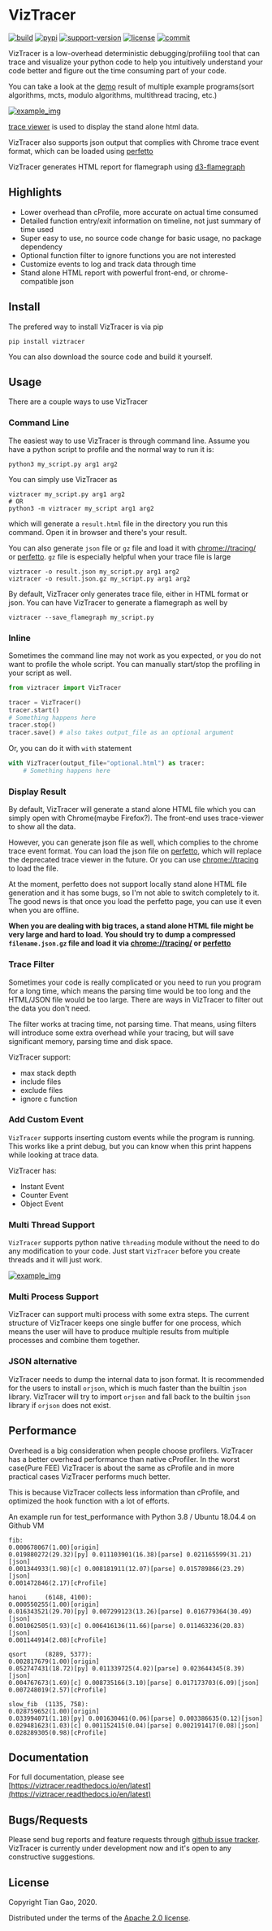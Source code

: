 # VizTracer

[![build](https://github.com/gaogaotiantian/viztracer/workflows/build/badge.svg)](https://github.com/gaogaotiantian/viztracer/actions?query=workflow%3Abuild)  [![pypi](https://img.shields.io/pypi/v/viztracer.svg)](https://pypi.org/project/viztracer/)  [![support-version](https://img.shields.io/pypi/pyversions/viztracer)](https://img.shields.io/pypi/pyversions/viztracer)  [![license](https://img.shields.io/github/license/gaogaotiantian/viztracer)](https://github.com/gaogaotiantian/viztracer/blob/master/LICENSE)  [![commit](https://img.shields.io/github/last-commit/gaogaotiantian/viztracer)](https://github.com/gaogaotiantian/viztracer/commits/master)

VizTracer is a low-overhead deterministic debugging/profiling tool that can trace and visualize your python code to help you intuitively understand your code better and figure out the time consuming part of your code.

You can take a look at the [demo](http://www.minkoder.com/viztracer/result.html) result of multiple example programs(sort algorithms, mcts, modulo algorithms, multithread tracing, etc.)

[![example_img](https://github.com/gaogaotiantian/viztracer/blob/master/img/example.png)](https://github.com/gaogaotiantian/viztracer/blob/master/img/example.png)

[trace viewer](https://chromium.googlesource.com/catapult) is used to display the stand alone html data.

VizTracer also supports json output that complies with Chrome trace event format, which can be loaded using [perfetto](https://ui.perfetto.dev/)

VizTracer generates HTML report for flamegraph using [d3-flamegraph](https://github.com/spiermar/d3-flame-graph)

## Highlights

* Lower overhead than cProfile, more accurate on actual time consumed
* Detailed function entry/exit information on timeline, not just summary of time used
* Super easy to use, no source code change for basic usage, no package dependency
* Optional function filter to ignore functions you are not interested 
* Customize events to log and track data through time
* Stand alone HTML report with powerful front-end, or chrome-compatible json 

## Install

The prefered way to install VizTracer is via pip

```
pip install viztracer
```

You can also download the source code and build it yourself.

## Usage

There are a couple ways to use VizTracer

### Command Line

The easiest way to use VizTracer is through command line. Assume you have a python script to profile and the normal way to run it is:

```
python3 my_script.py arg1 arg2
```

You can simply use VizTracer as 

```
viztracer my_script.py arg1 arg2
# OR
python3 -m viztracer my_script arg1 arg2
```

which will generate a ```result.html``` file in the directory you run this command. Open it in browser and there's your result.

You can also generate ```json``` file or ```gz``` file and load it with [chrome://tracing/](chrome://tracing/) or [perfetto](https://ui.perfetto.dev/). ```gz``` file is especially helpful when your trace file is large

```
viztracer -o result.json my_script.py arg1 arg2
viztracer -o result.json.gz my_script.py arg1 arg2
```

By default, VizTracer only generates trace file, either in HTML format or json. You can have VizTracer to generate a flamegraph as well by 

```
viztracer --save_flamegraph my_script.py
```

### Inline

Sometimes the command line may not work as you expected, or you do not want to profile the whole script. You can manually start/stop the profiling in your script as well.

```python
from viztracer import VizTracer

tracer = VizTracer()
tracer.start()
# Something happens here
tracer.stop()
tracer.save() # also takes output_file as an optional argument
```

Or, you can do it with ```with``` statement

```python
with VizTracer(output_file="optional.html") as tracer:
    # Something happens here
```

### Display Result

By default, VizTracer will generate a stand alone HTML file which you can simply open with Chrome(maybe Firefox?). The front-end uses trace-viewer to show all the data. 

However, you can generate json file as well, which complies to the chrome trace event format. You can load the json file on [perfetto](https://ui.perfetto.dev/), which will replace the deprecated trace viewer in the future. Or you can use [chrome://tracing](chrome://tracing/) to load the file.

At the moment, perfetto does not support locally stand alone HTML file generation and it has some bugs, so I'm not able to switch completely to it. The good news is that once you load the perfetto page, you can use it even when you are offline. 

**When you are dealing with big traces, a stand alone HTML file might be very large and hard to load. You should try to dump a compressed ```filename.json.gz``` file and load it via [chrome://tracing/](chrome://tracing/) or [perfetto](https://ui.perfetto.dev/)**

### Trace Filter

Sometimes your code is really complicated or you need to run you program for a long time, which means the parsing time would be too long and the HTML/JSON file would be too large. There are ways in VizTracer to filter out the data you don't need. 

The filter works at tracing time, not parsing time. That means, using filters will introduce some extra overhead while your tracing, but will save significant memory, parsing time and disk space. 

VizTracer support:

* max stack depth
* include files
* exclude files
* ignore c function

### Add Custom Event

```VizTracer``` supports inserting custom events while the program is running. This works like a print debug, but you can know when this print happens while looking at trace data. 

VizTracer has:

* Instant Event
* Counter Event
* Object Event

### Multi Thread Support

```VizTracer``` supports python native ```threading``` module without the need to do any modification to your code. Just start ```VizTracer``` before you create threads and it will just work.

[![example_img](https://github.com/gaogaotiantian/viztracer/blob/master/img/multithread_example.png)](https://github.com/gaogaotiantian/viztracer/blob/master/img/example.png)


### Multi Process Support

VizTracer can support multi process with some extra steps. The current structure of VizTracer keeps one single buffer for one process, which means the user will have to produce multiple results from multiple processes and combine them together. 

### JSON alternative 

VizTracer needs to dump the internal data to json format. It is recommended for the users to install ```orjson```, which is much faster than the builtin ```json``` library. VizTracer will try to import ```orjson``` and fall back to the builtin ```json``` library if ```orjson``` does not exist.

## Performance

Overhead is a big consideration when people choose profilers. VizTracer has a better overhead performance than native cProfiler. In the worst case(Pure FEE) VizTracer is about the same as cProfile and in more practical cases VizTracer performs much better. 

This is because VizTracer collects less information than cProfile, and optimized the hook function with a lot of efforts.

An example run for test_performance with Python 3.8 / Ubuntu 18.04.4 on Github VM

```
fib:
0.000678067(1.00)[origin] 
0.019880272(29.32)[py] 0.011103901(16.38)[parse] 0.021165599(31.21)[json] 
0.001344933(1.98)[c] 0.008181911(12.07)[parse] 0.015789866(23.29)[json] 
0.001472846(2.17)[cProfile]  

hanoi     (6148, 4100):
0.000550255(1.00)[origin] 
0.016343521(29.70)[py] 0.007299123(13.26)[parse] 0.016779364(30.49)[json] 
0.001062505(1.93)[c] 0.006416136(11.66)[parse] 0.011463236(20.83)[json] 
0.001144914(2.08)[cProfile] 

qsort     (8289, 5377):
0.002817679(1.00)[origin] 
0.052747431(18.72)[py] 0.011339725(4.02)[parse] 0.023644345(8.39)[json] 
0.004767673(1.69)[c] 0.008735166(3.10)[parse] 0.017173703(6.09)[json] 
0.007248019(2.57)[cProfile] 

slow_fib  (1135, 758):
0.028759652(1.00)[origin] 
0.033994071(1.18)[py] 0.001630461(0.06)[parse] 0.003386635(0.12)[json] 
0.029481623(1.03)[c] 0.001152415(0.04)[parse] 0.002191417(0.08)[json] 
0.028289305(0.98)[cProfile] 
```

## Documentation 

For full documentation, please see [https://viztracer.readthedocs.io/en/latest](https://viztracer.readthedocs.io/en/latest)

## Bugs/Requests

Please send bug reports and feature requests through [github issue tracker](https://github.com/gaogaotiantian/viztracer/issues). VizTracer is currently under development now and it's open to any constructive suggestions.

## License

Copyright Tian Gao, 2020.

Distributed under the terms of the  [Apache 2.0 license](https://github.com/gaogaotiantian/viztracer/blob/master/LICENSE).